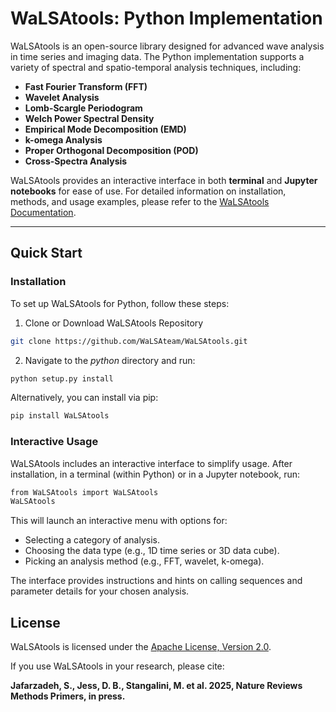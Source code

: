 # WaLSAtools: Python Implementation

WaLSAtools is an open-source library designed for advanced wave analysis in time series and imaging data. The Python implementation supports a variety of spectral and spatio-temporal analysis techniques, including:

- **Fast Fourier Transform (FFT)**
- **Wavelet Analysis**
- **Lomb-Scargle Periodogram**
- **Welch Power Spectral Density**
- **Empirical Mode Decomposition (EMD)**
- **k-omega Analysis**
- **Proper Orthogonal Decomposition (POD)**
- **Cross-Spectra Analysis**

WaLSAtools provides an interactive interface in both **terminal** and **Jupyter notebooks** for ease of use. For detailed information on installation, methods, and usage examples, please refer to the [WaLSAtools Documentation](https://WaLSA.tools/).

---

## **Quick Start**

### **Installation**

To set up WaLSAtools for Python, follow these steps:

1. Clone or Download WaLSAtools Repository
```bash
git clone https://github.com/WaLSAteam/WaLSAtools.git
```
   
2. Navigate to the *python* directory and run:
```bash
python setup.py install
```
Alternatively, you can install via pip:

```bash
pip install WaLSAtools
```

### **Interactive Usage**

WaLSAtools includes an interactive interface to simplify usage. After installation, in a terminal (within Python) or in a Jupyter notebook, run:

```bash
from WaLSAtools import WaLSAtools
WaLSAtools
```

This will launch an interactive menu with options for:

- Selecting a category of analysis.
- Choosing the data type (e.g., 1D time series or 3D data cube).
- Picking an analysis method (e.g., FFT, wavelet, k-omega).

The interface provides instructions and hints on calling sequences and parameter details for your chosen analysis.

## **License**

WaLSAtools is licensed under the [Apache License, Version 2.0](http://www.apache.org/licenses/LICENSE-2.0).

If you use WaLSAtools in your research, please cite:

**Jafarzadeh, S., Jess, D. B., Stangalini, M. et al. 2025, Nature Reviews Methods Primers, in press.**
